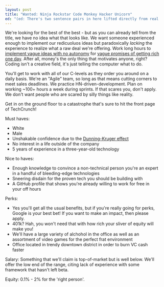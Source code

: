 ```yaml
---
layout: post
title: "Wanted: Ninja Rockstar Code Monkey Hacker Unicorn"
ed: "(ed: There's two sentence pairs in here lifted directly from real JDs.  See if you can find them!)"
---
```


We're looking for the best of the best - but as you can already tell from the title, we have no idea what that looks like.  We want someone experienced enough to implement our redicuoluos ideas but paradoxically _lacking_ the experience to realize what a raw deal we're offering.  Work long hours to [implement vague ideas with no autonomy](https://rkoutnik.com/2016/04/21/implementers-solvers-and-finders.html) for [vague promises of getting rich one day](https://rkoutnik.com/articles/The-Myth-of-Equity-as-Motivation.html).  After all, money's the only thing that motivates anyone, right?  Coding isn't a creative field, it's just telling the computer what to do.

You'll get to work with all of our C-levels as they order you around on a daily basis.  We're an "Agile" team, so long as that means cutting corners to meet sales deadlines.  We practice HN-driven-development.  Plan on working ~100+ hours a week during sprints. If that scares you, don't apply.  We don't want people who are scared by silly things like reality.

Get in on the ground floor to a catastrophe that's sure to hit the front page of TechCrunch!

Must haves:

 - White
 - Male
 - Unshakable confidence due to the [Dunning-Kruger effect](https://en.wikipedia.org/wiki/Dunning%E2%80%93Kruger_effect)
 - No interest in a life outside of the company
 - 5 years of experience in a three-year-old technology

Nice to haves:

 - Enough knowledge to convince a non-technical person you're an expert in a handful of bleeding-edge technologies
 - Sneering disdain for the proven tech you should be building with
 - A GitHub profile that shows you're already willing to work for free in your off hours

Perks:

 - Yes you'll get all the usual benefits, but if you're really going for perks, Google is your best bet! If you want to make an impact, then please apply.
 - 401k?  Hah, you won't need that with how rich your sliver of equity will make you!
 - We'll have a large variety of alchohol in the office as well as an assortment of video games for the perfect frat environment
 - Office located in trendy downtown district in order to burn VC cash faster

Salary: Something that we'll claim is top-of-market but is well below.  We'll offer the low end of the range, citing lack of experience with some framework that hasn't left beta.

Equity: 0.1% - 2% for the 'right person'.
